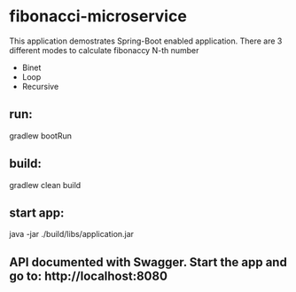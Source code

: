 # fibonacci-microservice
This application demostrates Spring-Boot enabled application.
There are 3 different modes to calculate fibonaccy N-th number
- Binet  
- Loop  
- Recursive  

## run: 
gradlew bootRun  

## build: 
gradlew clean build  

## start app: 
java -jar ./build/libs/application.jar  

## API documented with Swagger. Start the app and go to: http://localhost:8080 
